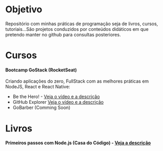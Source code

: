 # Objetivo
Repositório com minhas práticas de programação seja de livros, cursos, tutoriais...São projetos conduzidos por conteúdos didáticos em que pretendo manter no github para consultas posteriores.

# Cursos
#### Bootcamp GoStack (RocketSeat)
Criando aplicações do zero, FullStack com as melhores práticas em NodeJS, React e React Native:
  * Be the Hero! - [Veja o vídeo e a descrição](https://www.linkedin.com/posts/juanoude-aab492141_aprendi-muito-na-omniweek-11-como-resultado-activity-6652732585883516928-c8Zm)
  * GitHub Explorer [Veja o vídeo e a descrição](https://www.linkedin.com/posts/juanoude-aab492141_reactjs-frontend-javascript-activity-6675704435987099648-sbKP)
  * GoBarber (Comming Soon)
  
# Livros
#### Primeiros passos com Node.js (Casa do Código) - [Veja a descrição](https://www.linkedin.com/posts/juanoude-aab492141_gostei-muito-desse-livro-da-casa-do-c%C3%B3digo-activity-6654287916354813952-J9VY/)

